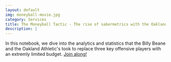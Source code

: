 ```yaml
---
layout: default
img: moneyball-movie.jpg
category: Services
title: The Moneyball Tactic - The rise of sabermetrics with the Oakland A's
description: |
---
```

In this notebook, we dive into the analytics and statistics that the Billy Beane and the Oakland Athletic's took to replace three key offensive players with an extremly limited budget. [Join along!](http://nbviewer.jupyter.org/github/robinphetsa/data-projects/blob/master/Projects/Baseball/SF%20Giants%20Visual%20through%20the%20Ages.ipynb?flush_cache=true)

